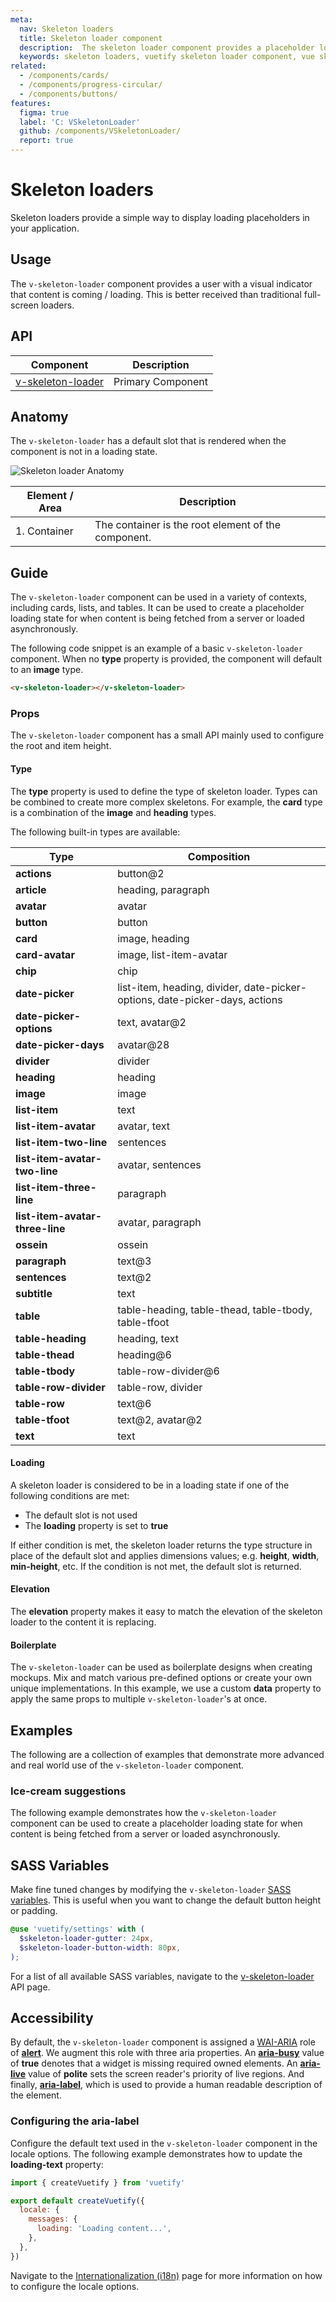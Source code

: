 ```yaml
---
meta:
  nav: Skeleton loaders
  title: Skeleton loader component
  description:  The skeleton loader component provides a placeholder loading state for when content is being fetched from a server or loaded asynchronously. It can be used in a variety of contexts, including cards, lists, and tables.
  keywords: skeleton loaders, vuetify skeleton loader component, vue skeleton loader
related:
  - /components/cards/
  - /components/progress-circular/
  - /components/buttons/
features:
  figma: true
  label: 'C: VSkeletonLoader'
  github: /components/VSkeletonLoader/
  report: true
---
```


# Skeleton loaders

Skeleton loaders provide a simple way to display loading placeholders in your application.

<PageFeatures />

<DocIntroduced version="3.4.0" />

## Usage

The `v-skeleton-loader` component provides a user with a visual indicator that content is coming / loading. This is better received than traditional full-screen loaders.

<ExamplesUsage name="v-skeleton-loader" />

<PromotedEntry />

## API

| Component | Description |
| - | - |
| [v-skeleton-loader](/api/v-skeleton-loader/) | Primary Component |

<ApiInline hide-links />

## Anatomy

The `v-skeleton-loader` has a default slot that is rendered when the component is not in a loading state.

![Skeleton loader Anatomy](https://cdn.vuetifyjs.com/docs/images/components-temp/v-skeleton-loader/v-skeleton-loader-anatomy.png)

| Element / Area | Description |
| - | - |
| 1. Container | The container is the root element of the component. |

## Guide

The `v-skeleton-loader` component can be used in a variety of contexts, including cards, lists, and tables. It can be used to create a placeholder loading state for when content is being fetched from a server or loaded asynchronously.

The following code snippet is an example of a basic `v-skeleton-loader` component. When no **type** property is provided, the component will default to an **image** type.

```html
<v-skeleton-loader></v-skeleton-loader>
```

### Props

The `v-skeleton-loader` component has a small API mainly used to configure the root and item height.

#### Type

The **type** property is used to define the type of skeleton loader. Types can be combined to create more complex skeletons. For example, the **card** type is a combination of the **image** and **heading** types.

<ExamplesExample file="v-skeleton-loader/prop-type" />

The following built-in types are available:

| Type | Composition |
| - | - |
| **actions** | button@2 |
| **article** | heading, paragraph |
| **avatar** | avatar |
| **button** | button |
| **card** | image, heading |
| **card-avatar** | image, list-item-avatar |
| **chip** | chip |
| **date-picker** | list-item, heading, divider, date-picker-options, date-picker-days, actions |
| **date-picker-options** | text, avatar@2 |
| **date-picker-days** | avatar@28 |
| **divider** | divider |
| **heading** | heading |
| **image** | image |
| **list-item** | text |
| **list-item-avatar** | avatar, text |
| **list-item-two-line** | sentences |
| **list-item-avatar-two-line** | avatar, sentences |
| **list-item-three-line** | paragraph |
| **list-item-avatar-three-line** | avatar, paragraph |
| **ossein** | ossein |
| **paragraph** | text@3 |
| **sentences** | text@2 |
| **subtitle** | text |
| **table** | table-heading, table-thead, table-tbody, table-tfoot |
| **table-heading** | heading, text |
| **table-thead** | heading@6 |
| **table-tbody** | table-row-divider@6 |
| **table-row-divider** | table-row, divider |
| **table-row** | text@6 |
| **table-tfoot** | text@2, avatar@2 |
| **text** | text |

#### Loading

A skeleton loader is considered to be in a loading state if one of the following conditions are met:

* The default slot is not used
* The **loading** property is set to **true**

If either condition is met, the skeleton loader returns the type structure in place of the default slot and applies dimensions values; e.g. **height**, **width**, **min-height**, etc. If the condition is not met, the default slot is returned.

<ExamplesExample file="v-skeleton-loader/prop-loading" />

#### Elevation

The **elevation** property makes it easy to match the elevation of the skeleton loader to the content it is replacing.

<ExamplesExample file="v-skeleton-loader/prop-elevation" />

#### Boilerplate

The `v-skeleton-loader` can be used as boilerplate designs when creating mockups. Mix and match various pre-defined options or create your own unique implementations. In this example, we use a custom **data** property to apply the same props to multiple `v-skeleton-loader`'s at once.

<ExamplesExample file="v-skeleton-loader/prop-boilerplate" />

## Examples

The following are a collection of examples that demonstrate more advanced and real world use of the `v-skeleton-loader` component.

### Ice-cream suggestions

The following example demonstrates how the `v-skeleton-loader` component can be used to create a placeholder loading state for when content is being fetched from a server or loaded asynchronously.

<ExamplesExample file="v-skeleton-loader/misc-ice-cream" />

## SASS Variables

Make fine tuned changes by modifying the `v-skeleton-loader` [SASS variables](/features/sass-variables). This is useful when you want to change the default button height or padding.

```scss { resource="src/settings.scss" }
@use 'vuetify/settings' with (
  $skeleton-loader-gutter: 24px,
  $skeleton-loader-button-width: 80px,
);
```

For a list of all available SASS variables, navigate to the [v-skeleton-loader](/api/v-skeleton-loader/#sass) API page.

## Accessibility

By default, the `v-skeleton-loader` component is assigned a [WAI-ARIA](https://www.w3.org/WAI/standards-guidelines/aria/) role of [**alert**](https://www.w3.org/TR/wai-aria/#alert). We augment this role with three aria properties. An [**aria-busy**](https://www.w3.org/TR/wai-aria-1.0/states_and_properties#aria-busy) value of **true** denotes that a widget is missing required owned elements. An [**aria-live**](https://www.w3.org/TR/wai-aria-1.1/#aria-live) value of **polite** sets the screen reader's priority of live regions. And finally, [**aria-label**](https://www.w3.org/TR/WCAG20-TECHS/ARIA6.html), which is used to provide a human readable description of the element.

### Configuring the aria-label

Configure the default text used in the `v-skeleton-loader` component in the locale options. The following example demonstrates how to update the **loading-text** property:

```js { resource="src/plugins/vuetify.js" }
import { createVuetify } from 'vuetify'

export default createVuetify({
  locale: {
    messages: {
      loading: 'Loading content...',
    },
  },
})
```

Navigate to the [Internationalization (i18n)](/features/internationalization/) page for more information on how to configure the locale options.
